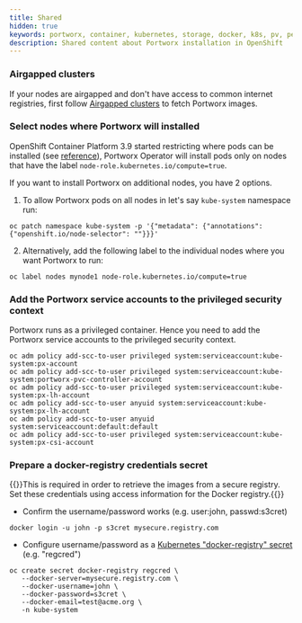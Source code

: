 ```yaml
---
title: Shared
hidden: true
keywords: portworx, container, kubernetes, storage, docker, k8s, pv, persistent disk, openshift
description: Shared content about Portworx installation in OpenShift
---
```


### Airgapped clusters

If your nodes are airgapped and don't have access to common internet registries, first follow [Airgapped clusters](/portworx-install-with-kubernetes/on-premise/airgapped) to fetch Portworx images.

### Select nodes where Portworx will installed

OpenShift Container Platform 3.9 started restricting where pods can be installed (see [reference](https://docs.openshift.com/container-platform/3.9/dev_guide/daemonsets.html)),
Portworx Operator will install pods only on nodes that have the label `node-role.kubernetes.io/compute=true`.

If you want to install Portworx on additional nodes, you have 2 options.

1. To allow Portworx pods on all nodes in let's say `kube-system` namespace run:
```text
oc patch namespace kube-system -p '{"metadata": {"annotations": {"openshift.io/node-selector": ""}}}'
```

2. Alternatively, add the following label to the individual nodes where you want Portworx to run:
```text
oc label nodes mynode1 node-role.kubernetes.io/compute=true
```

### Add the Portworx service accounts to the privileged security context

Portworx runs as a privileged container. Hence you need to add the Portworx service accounts to the privileged security context.

```text
oc adm policy add-scc-to-user privileged system:serviceaccount:kube-system:px-account
oc adm policy add-scc-to-user privileged system:serviceaccount:kube-system:portworx-pvc-controller-account
oc adm policy add-scc-to-user privileged system:serviceaccount:kube-system:px-lh-account
oc adm policy add-scc-to-user anyuid system:serviceaccount:kube-system:px-lh-account
oc adm policy add-scc-to-user anyuid system:serviceaccount:default:default
oc adm policy add-scc-to-user privileged system:serviceaccount:kube-system:px-csi-account
```

### Prepare a docker-registry credentials secret

{{<info>}}This is required in order to retrieve the images from a secure registry. Set these credentials using access information for the Docker registry.{{</info>}}

* Confirm the username/password works (e.g. user:john, passwd:s3cret)
```text
docker login -u john -p s3cret mysecure.registry.com
```

* Configure username/password as a [Kubernetes "docker-registry" secret](https://kubernetes.io/docs/concepts/containers/images/#creating-a-secret-with-a-docker-config) (e.g. "regcred")
```text
oc create secret docker-registry regcred \
   --docker-server=mysecure.registry.com \
   --docker-username=john \
   --docker-password=s3cret \
   --docker-email=test@acme.org \
   -n kube-system
```
